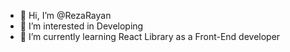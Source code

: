 - 👋 Hi, I’m @RezaRayan
- 👀 I’m interested in Developing
- 🌱 I’m currently learning React Library as a Front-End developer


<!---
RezaRayan/RezaRayan is a ✨ special ✨ repository because its `README.md` (this file) appears on your GitHub profile.
You can click the Preview link to take a look at your changes.
--->
